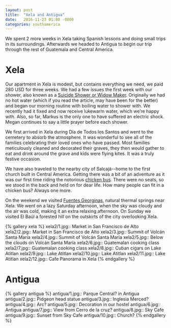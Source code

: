 ```yaml
---
layout: post
title:  "Xela and Antigua"
date:   2016-11-23 01:00 -0800
categories: southamerica
---
```


We spent 2 more weeks in Xela taking Spanish lessons and doing small trips in its surroundings. Afterwards we headed to Antigua to begin our trip through the rest of Guatemala and Central America.

<!--more-->

# Xela

Our apartment in Xela is modest, but contains everything we need, we paid 280 USD for three weeks. We had a few issues the first week with our shower, also known as a
[Suicide Shower or Widow Maker](http://johnnyvagabond.com/travel-tips/survive-suicide-shower/). Originally we had no hot water (which if you read the article, may have been for the better) and
began our morning routine with boiling water to shower with. We recently had it fixed and now receive lukewarm water, which we’re happy with. Also, so far, Markus is the only one to have suffered
an electric shock. Megan continues to say a little prayer before each shower.

We first arrived in Xela during Día de Todos los Santos and went to the cemetery to absorb the atmosphere. It was wonderful to see all of the families celebrating their loved ones who have passed.
Most families meticulously cleaned and decorated their graves, they then would gather to eat and drink around the grave and kids were flying kites. It was a truly festive occasion.

We have also traveled to the nearby city of Salcajá--home to the first church built in Central America. Getting there was a bit of an adventure as it was our first time riding the notorious
[chicken bus](http://www.amusingplanet.com/2012/10/chicken-buses-of-guatemala.html). There were no seats, so we stood in the back and held on for dear life. How many people can fit in a
chicken bus? Always one more.

On the weekend we visited [Fuentes Georginas](http://www.lonelyplanet.com/guatemala/western-highlands/fuentes-georginas/introduction), natural thermal springs near Xela. We went on a lazy Saturday
afternoon, when the sky was cloudy and the air was cold, making it an extra relaxing afternoon. On Sunday we visited El Baúl a forested hill on the outskirts of the city overlooking Xela.

{% gallery xela %}
xela2/1.jpg:: Market in San Francisco de Alto
xela2/2.jpg:: Market in San Francisco de Alto
xela2/3.jpg:: Summit of Volcán Santa María
xela2/4.jpg:: Summit of Volcán Santa María
xela2/5.jpg:: Below the clouds on Volcán Santa María
xela2/6.jpg:: Guatemalan cooking class
xela2/7.jpg:: Guatemalan cooking class
xela2/8.jpg:: Cuban cigars on Lake Atitlan
xela2/9.jpg:: Lake Atitlan
xela2/10.jpg:: Lake Atitlan
xela2/11.jpg:: Lake Atitlan
xela2/12.jpg:: Cafe Panorama in Xela
{% endgallery %}

# Antigua

{% gallery antigua %}
antigua/1.jpg:: Parque Central? in Antigua
antigua/2.jpg:: Pidgeon head statue
antigua/3.jpg:: Inglesia Merced?
antigua/4.jpg:: Arc?
antigua/5.jpg:: Decoration in our hostel
antigua/6.jpg:: Antigua
antigua/7.jpg:: View from Cerro de la cruz?
antigua/8.jpg:: Sky Cafe
antigua/9.jpg:: Sunset from Sky Cafe
antigua/10.jpg:: Church?
{% endgallery %}